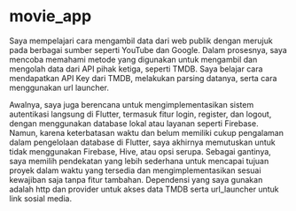 # movie_app
Saya mempelajari cara mengambil data dari web publik dengan merujuk pada berbagai sumber seperti YouTube dan Google. Dalam prosesnya, saya mencoba memahami metode yang digunakan untuk mengambil dan mengolah data dari API pihak ketiga, seperti TMDB. Saya belajar cara mendapatkan API Key dari TMDB, melakukan parsing datanya, serta cara menggunakan url launcher.

Awalnya, saya juga berencana untuk mengimplementasikan sistem autentikasi langsung di Flutter, termasuk fitur login, register, dan logout, dengan menggunakan database lokal atau layanan seperti Firebase. Namun, karena keterbatasan waktu dan belum memiliki cukup pengalaman dalam pengelolaan database di Flutter, saya akhirnya memutuskan untuk tidak menggunakan Firebase, Hive, atau opsi serupa. Sebagai gantinya, saya memilih pendekatan yang lebih sederhana untuk mencapai tujuan proyek dalam waktu yang tersedia dan mengimplementasikan sesuai kewajiban saja tanpa fitur tambahan. Dependensi yang saya gunakan adalah http dan provider untuk akses data TMDB serta url_launcher untuk link sosial media.
